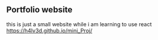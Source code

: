 ## Portfolio website
this is just a small website while i am learning to use react
https://h4lv3d.github.io/mini_Proj/

